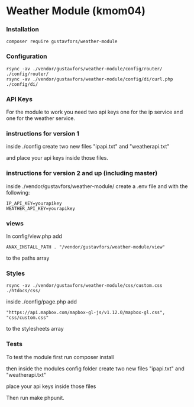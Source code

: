 Weather Module (kmom04)
==================================

### Installation

```
composer require gustavfors/weather-module
```

### Configuration

```
rsync -av ./vendor/gustavfors/weather-module/config/router/ ./config/router/
rsync -av ./vendor/gustavfors/weather-module/config/di/curl.php ./config/di/
```

### API Keys

For the module to work you need two api keys one for the ip service and one for the weather service.

### instructions for version 1

inside ./config create two new files "ipapi.txt" and "weatherapi.txt"

and place your api keys inside those files.

### instructions for version 2 and up (including master)

inside ./vendor/gustavfors/weather-module/ create a .env file and with the following:

```
IP_API_KEY=yourapikey
WEATHER_API_KEY=yourapikey
```

### views

In config/view.php add

```
ANAX_INSTALL_PATH . "/vendor/gustavfors/weather-module/view"
```

to the paths array

### Styles

```
rsync -av ./vendor/gustavfors/weather-module/css/custom.css ./htdocs/css/
```

inside ./config/page.php add 

```
"https://api.mapbox.com/mapbox-gl-js/v1.12.0/mapbox-gl.css",
"css/custom.css"
```

to the stylesheets array

### Tests

To test the module first run composer install

then inside the modules config folder create two new files "ipapi.txt" and "weatherapi.txt"

place your api keys inside those files

Then run make phpunit.